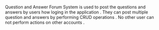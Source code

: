 Question and Answer Forum System is used to post the questions and answers by users how loging in the application . They can post multiple question and answers by performing CRUD operations .
No other user can not perform actions on other accounts . 
